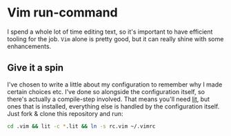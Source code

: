 
Vim run-command
===============

I spend a whole lot of time editing text, so it's important to have
efficient tooling for the job. `Vim` alone is pretty good, but it can really
shine with some enhancements.

Give it a spin
--------------

I've chosen to write a little about my configuration to remember why I made
certain choices etc. I've done so alongside the configuration itself, so
there's actually a compile-step involved. That means you'll need
[lit](https://github.com/cdosborn/lit), but ones that is installed,
everything else is handled by the configuration itself.
Just fork & clone this repository and run:
```sh
cd .vim && lit -c *.lit && ln -s rc.vim ~/.vimrc
```

